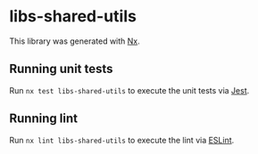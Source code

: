 # libs-shared-utils

This library was generated with [Nx](https://nx.dev).

## Running unit tests

Run `nx test libs-shared-utils` to execute the unit tests via [Jest](https://jestjs.io).

## Running lint

Run `nx lint libs-shared-utils` to execute the lint via [ESLint](https://eslint.org/).
